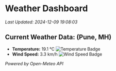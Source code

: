 
# Weather Dashboard

_Last Updated: 2024-12-09 19:08:03_

## Current Weather Data: (Pune, MH)
- **Temperature:** 19.1 °C ![Temperature Badge](https://img.shields.io/badge/Temperature-Low%20Temp-blue)
- **Wind Speed:** 3.3 km/h ![Wind Speed Badge](https://img.shields.io/badge/Wind%20Speed-Low%20Wind-blue)

*Powered by Open-Meteo API*
